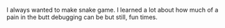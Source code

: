I always wanted to make snake game. I learned a lot about how much of a pain in the butt debugging can be but still, fun times.
